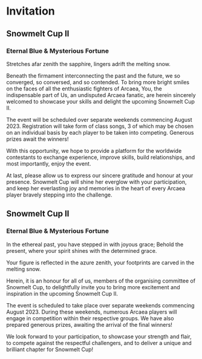 # Invitation

<!-- Version 1: generic invitation -->

## Snowmelt Cup II

### Eternal Blue & Mysterious Fortune

Stretches afar zenith the sapphire, lingers adrift the melting snow.

Beneath the firmament interconnecting the past and the future,
we so converged, so conversed, and so contended.
To bring more bright smiles on
the faces of all the enthusiastic fighters of Arcaea,
You, the indispensable part of Us,
an undisputed Arcaea fanatic,  <!-- hmmm... -->
are herein sincerely welcomed
to showcase your skills and delight the upcoming Snowmelt Cup II.

The event will be scheduled
over separate weekends commencing August 2023.
Registration will take form of class songs,
3 of which may be chosen on an individual basis
by each player to be taken into competing.
Generous prizes await the winners!

With this opportunity, we hope to provide a platform for
the worldwide contestants to exchange experience,
improve skills, build relationships,
and most importantly, enjoy the event.

<!-- pursuing not only their individual quests, but also the essence of pursuit itself.
"individual quests"好奇怪但是我实在不会翻“所追寻之物”.."what they pursue"又好像有点重复

there's literally no way to properly translate this without introducing confusions
I suggest just cutting this part out 
- futarimiti -->

At last, please allow us to express our sincere
gratitude and honour at your presence.
Snowmelt Cup will shine her everglow with your participation,
and keep her everlasting joy and memories
in the heart of every Arcaea player
bravely stepping into the challenge.

<!-- Version 2: individual invitation -->

## Snowmelt Cup II

### Eternal Blue & Mysterious Fortune

In the ethereal past, you have stepped in with joyous grace;
Behold the present, where your spirit shines with the determined grace.

Your figure is reflected in the azure zenith,
your footprints are carved in the melting snow.

Herein, it is an honour for all of us,
members of the organising committee of Snowmelt Cup,
to delightfully invite you
to bring more excitement and inspiration
in the upcoming Snowmelt Cup II.

The event is scheduled to take place
over separate weekends commencing August 2023.
During these weekends, numerous Arcaea players
will engage in competition within their respective groups.
We have also prepared generous prizes,
awaiting the arrival of the final winners!

We look forward to your participation,
to showcase your strength and flair,
to compete against the respectful challengers,
and to deliver a unique and brilliant chapter for Snowmelt Cup!
